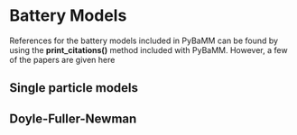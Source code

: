 # Battery Models

References for the battery models included in PyBaMM can be found by using
the **print_citations()** method included with PyBaMM. However, a few of the
papers are given here

## Single particle models


## Doyle-Fuller-Newman

